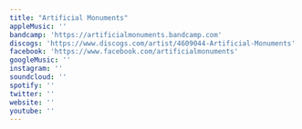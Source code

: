 ```yaml
---
title: "Artificial Monuments"
appleMusic: ''
bandcamp: 'https://artificialmonuments.bandcamp.com'
discogs: 'https://www.discogs.com/artist/4609044-Artificial-Monuments'
facebook: 'https://www.facebook.com/artificialmonuments'
googleMusic: ''
instagram: ''
soundcloud: ''
spotify: ''
twitter: ''
website: ''
youtube: ''
---
```

